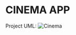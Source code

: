 # CINEMA APP
Project UML:
![Cinema](https://user-images.githubusercontent.com/32599120/211403645-eca6aa1a-16c2-42ac-88be-5683add2f636.png)
